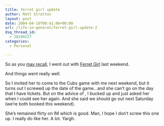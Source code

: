 ```yaml
---
title: ferret girl update
author: Matt Stratton
layout: post
date: 2004-04-16T00:41:00+00:00
url: /life-in-general/ferret-girl-update-2
dsq_thread_id:
  - 28249227
categories:
  - Personal

---
```

So as you [may recall][1], I went out with [Ferret Girl][2] last weekend.

And things went really well.

So I invited her to come to the Cubs game with me next weekend, but it turns out I screwed up the date of the game&#8230;and she can&#8217;t go on the day that I have tickets. But on the advice of , I bucked up and just asked her when I could see her again. And she said we should go out next Saturday (we&#8217;re both booked this weekend).

She&#8217;s remained flirty on IM which is good. Man, I hope I don&#8217;t screw this one up. I really do like her. A lot. Yargh.

 [1]: https://mugsy1274.livejournal.com/225219.html
 [2]: https://www.livejournal.com/users/mugsy1274/115673.html